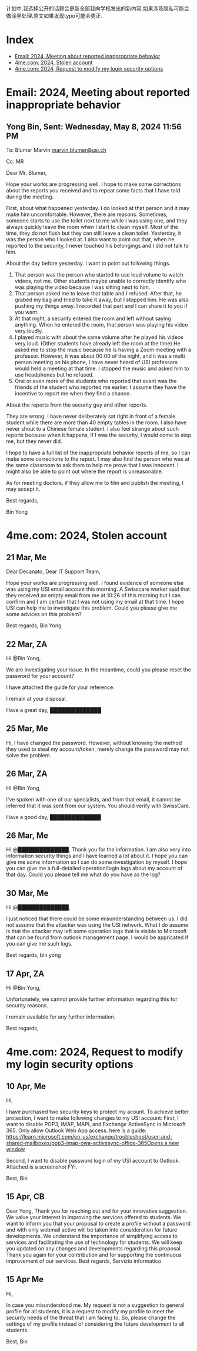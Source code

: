 #
计划中,我选择公开的话题会更新全部我向学校发出的新内容,如果涉及隐私可能会做涂黑处理.原文如果发现typo可能会更正.

# Index

* [Email: 2024, Meeting about reported inappropriate behavior](#email-2024-meeting-about-reported-inappropriate-behavior)
* [4me.com: 2024, Stolen account](#4mecom-2024-stolen-account)
* [4me.com: 2024, Request to modify my login security options](#4mecom-2024-request-to-modify-my-login-security-options)


# Email: 2024, Meeting about reported inappropriate behavior

## Yong Bin, Sent: Wednesday, May 8, 2024 11:56 PM
To: Blumer Marvin <marvin.blumer@usi.ch>

Cc: MR
 
Dear Mr. Blumer,

Hope your works are progressing well. I hope to make some corrections about the reports you received and to repeat some facts that I have told during the meeting. 

First, about what happened yesterday. I do looked at that person and it may make him uncomfortable. However, there are reasons. Sometimes, someone starts to use the toilet next to me while I was using one, and they always quickly leave the room when I start to clean myself. Most of the time, they do not flush but they can still leave a clean toilet. Yesterday, it was the person who I looked at. I also want to point out that, when he reported to the security, I never touched his belongings and I did not talk to him.

About the day before yesterday. I want to point out following things.
1. That person was the person who started to use loud volume to watch videos, not me. Other students maybe unable to correctly identify who was playing the video because I was sitting next to him. 
2. That person asked me to leave that table and I refused. After that, he grabed my bag and tried to take it away,  but I stopped him. He was also pushing my things away. I recorded that part and I can share it to you if you want.
3. At that night, a security entered the room and left without saying anything. When he entered the room, that person was playing his video very loudly.
4. I played music with about the same volume after he played his videos very loud. (Other students have already left the room at the time) He asked me to stop the music because he is having a Zoom meeting with a professor. However, it was about 00:00 of the night, and it was a multi person meeting on his phone, I have never heard of USI professors would held a meeting at that time. I stopped the music and asked him to use headphones but he refused.
5. One or even more of the students who reported that event was the friends of the student who reported me earlier. I assume they have the incentive to report me when they find a chance.

About the reports from the security guy and other reports.

They are wrong, I have never deliberately sat right in front of a female student while there are more than 40 empty tables in the room. I also have never shout to a Chinese female student. I also feel strange about such reports because when it happens, if I was the security, I would come to stop me, but they never did.

I hope to have a full list of the inappropriate behavior reports of me, so I can make some corrections to the report. I may also find the person who was at the same classroom to ask them to help me prove that I was innocent. I might also be able to point out where the report is unreasonable.

As for meeting doctors, if they allow me to film and publish the meeting, I may accept it.

Best regards,

Bin Yong


# 4me.com: 2024, Stolen account
## 21 Mar, Me

Dear Decanato, Dear IT Support Team,

Hope your works are progressing well. I found evidence of someone else was using my USI email account this morning. A Swisscare worker said that they received an empty email from me at 10:26 of this morning but I can confirm and I am certain that I was not using my email at that time. I hope USI can help me to investigate this problem. Could you please give me some advices on this problem?

Best regards,
Bin Yong

## 22 Mar, ZA
 
Hi @Bin Yong,



We are investigating your issue. In the meantime, could you please reset the password for your account?



I have attached the guide for your reference.



I remain at your disposal.



Have a great day,
██████████████

## 25 Mar, Me
 
Hi,
I have changed the password. However, without knowing the method they used to steal my account/token, merely change the password may not solve the problem.

## 26 Mar, ZA
 
Hi @Bin Yong,

I've spoken with one of our specialists, and from that email, it cannot be inferred that it was sent from our system. You should verify with SwissCare.

Have a good day,
██████████████

## 26 Mar, Me
 
Hi @██████████████,
Thank you for the information.
I am also very into information security things and I have learned a lot about it. I hope you can give me some information so I can do some investigation by myself. I hope you can give me a full-detailed operation/login logs about my account of that day. Could you please tell me what do you have as the log?
## 30 Mar, Me
 
Hi @██████████████,


I just noticed that there could be some misunderstanding between us. I did not assume that the attacker was using the USI network. What I do assume is that the attacker may left some operation logs that is visible to Microsoft that can be found from outlook management page. I would be appricated if you can give me such logs.


Best regards,
bin yong


## 17 Apr, ZA
 
Hi @Bin Yong,



Unfortunately, we cannot provide further information regarding this for security reasons.



I remain available for any further information.



Best regards,


# 4me.com: 2024, Request to modify my login security options
## 10 Apr, Me
Hi,

I have purchased two security keys to protect my acount. To achieve better protection, I want to make following changes to my USI account:
First, I want to disable POP3, IMAP, MAPI, and Exchange ActiveSync in Microsoft 365. Only allow Outlook Web App access.
here is a guide:
[https://learn.microsoft.com/en-us/exchange/troubleshoot/user-and-shared-mailboxes/pop3-imap-owa-activesync-office-365Opens a new window](https://learn.microsoft.com/en-us/exchange/troubleshoot/user-and-shared-mailboxes/pop3-imap-owa-activesync-office-365)

Second, I want to disable password login of my USI account to Outlook. Attached is a screenshot FYI.



Best,
Bin
## 15 Apr, CB
 
Dear Yong,
Thank you for reaching out and for your innovative suggestion. We value your interest in improving the services offered to students.
We want to inform you that your proposal to create a profile without a password and with only webmail active will be taken into consideration for future developments. We understand the importance of simplifying access to services and facilitating the use of technology for students.
We will keep you updated on any changes and developments regarding this proposal. Thank you again for your contribution and for supporting the continuous improvement of our services.
Best regards,
Servizio informatico

## 15 Apr Me
 
Hi,

In case you misunderstood me. My request is not a suggestion to general profile for all students, it is a request to modify my profile to meet the security needs of the threat that I am facing to. So, please change the settings of my profile instead of considering the future development to all students.

Best,
Bin

